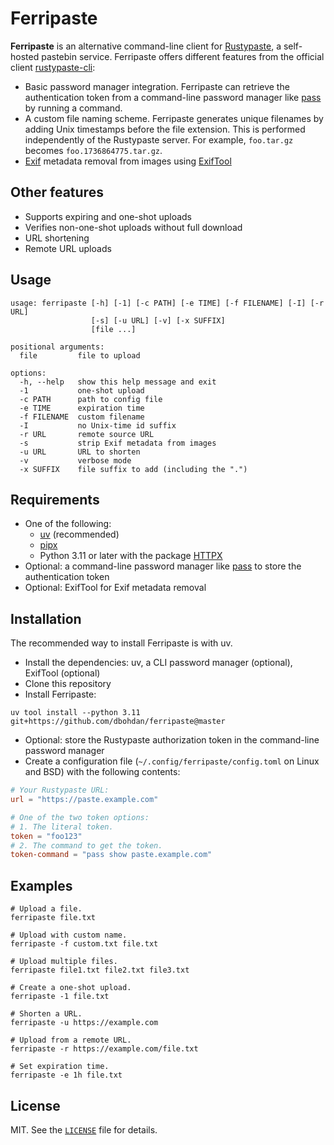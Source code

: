 # Ferripaste

**Ferripaste** is an alternative command-line client for [Rustypaste](https://github.com/orhun/rustypaste),
a self-hosted pastebin service.
Ferripaste offers different features from the official client [rustypaste-cli](https://github.com/orhun/rustypaste-cli):

- Basic password manager integration.
  Ferripaste can retrieve the authentication token from a command-line password manager like [pass](https://www.passwordstore.org/) by running a command.
- A custom file naming scheme.
  Ferripaste generates unique filenames by adding Unix timestamps before the file extension.
  This is performed independently of the Rustypaste server.
  For example, `foo.tar.gz` becomes `foo.1736864775.tar.gz`.
- [Exif](https://en.wikipedia.org/wiki/Exif) metadata removal from images using [ExifTool](https://en.wikipedia.org/wiki/ExifTool)

## Other features

- Supports expiring and one-shot uploads
- Verifies non-one-shot uploads without full download
- URL shortening
- Remote URL uploads

## Usage

```none
usage: ferripaste [-h] [-1] [-c PATH] [-e TIME] [-f FILENAME] [-I] [-r URL]
                  [-s] [-u URL] [-v] [-x SUFFIX]
                  [file ...]

positional arguments:
  file         file to upload

options:
  -h, --help   show this help message and exit
  -1           one-shot upload
  -c PATH      path to config file
  -e TIME      expiration time
  -f FILENAME  custom filename
  -I           no Unix-time id suffix
  -r URL       remote source URL
  -s           strip Exif metadata from images
  -u URL       URL to shorten
  -v           verbose mode
  -x SUFFIX    file suffix to add (including the ".")
```

## Requirements

- One of the following:
  - [uv](https://docs.astral.sh/uv/) (recommended)
  - [pipx](https://pipx.pypa.io/)
  - Python 3.11 or later with the package [HTTPX](https://www.python-httpx.org/)
- Optional: a command-line password manager like [pass](https://en.wikipedia.org/wiki/Pass_(software)) to store the authentication token
- Optional: ExifTool for Exif metadata removal

## Installation

The recommended way to install Ferripaste is with uv.

- Install the dependencies: uv, a CLI password manager (optional), ExifTool (optional)
- Clone this repository
- Install Ferripaste:

```shell
uv tool install --python 3.11 git+https://github.com/dbohdan/ferripaste@master
```

- Optional: store the Rustypaste authorization token in the command-line password manager
- Create a configuration file (`~/.config/ferripaste/config.toml` on Linux and BSD) with the following contents:

```toml
# Your Rustypaste URL:
url = "https://paste.example.com"

# One of the two token options:
# 1. The literal token.
token = "foo123"
# 2. The command to get the token.
token-command = "pass show paste.example.com"
```

## Examples

```shell
# Upload a file.
ferripaste file.txt

# Upload with custom name.
ferripaste -f custom.txt file.txt

# Upload multiple files.
ferripaste file1.txt file2.txt file3.txt

# Create a one-shot upload.
ferripaste -1 file.txt

# Shorten a URL.
ferripaste -u https://example.com

# Upload from a remote URL.
ferripaste -r https://example.com/file.txt

# Set expiration time.
ferripaste -e 1h file.txt
```

## License

MIT.
See the [`LICENSE`](LICENSE) file for details.
